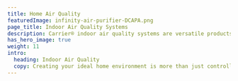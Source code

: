```yaml
---
title: Home Air Quality
featuredImage: infinity-air-purifier-DCAPA.png
page_title: Indoor Air Quality Systems
description: Carrier® indoor air quality systems are versatile products giving you cleaner air and taking your comfort to the next level.
has_hero_image: true
weight: 11
intro:
  heading: Indoor Air Quality
  copy: Creating your ideal home environment is more than just controlling the temperature. It's also managing humidity and ventilation, which can dramatically impact your comfort and create a space for whoever you share it with. Your home’s air should be filtered and cleaned with limited volatile organic compounds (VOCs) and pollutants that can affect allergies. Carrier home air quality products give you next-level comfort, so you can breathe cleaner air.
---
```

